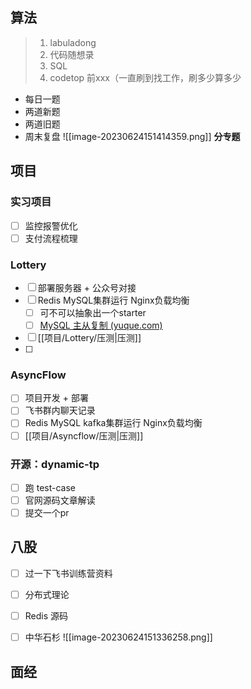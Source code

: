 ## 算法
> 1. labuladong
> 2. 代码随想录
> 3. SQL
> 4. codetop 前xxx（一直刷到找工作，刷多少算多少
- 每日一题
- 两道新题
- 两道旧题
- 周末复盘
![[image-20230624151414359.png]]
**分专题**
## 项目
### 实习项目
- [ ] 监控报警优化
- [ ] 支付流程梳理

### Lottery
- [ ] 部署服务器 + 公众号对接
- [ ] Redis MySQL集群运行 Nginx负载均衡
	- [ ] 可不可以抽象出一个starter
	- [ ] [MySQL 主从复制 (yuque.com)](https://www.yuque.com/yiqe99903/ngvdyl/edgs8m)
- [ ] [[项目/Lottery/压测|压测]]
- [ ] 

### AsyncFlow
- [ ] 项目开发 + 部署
- [ ] 飞书群内聊天记录
- [ ] Redis MySQL kafka集群运行 Nginx负载均衡
- [ ] [[项目/Asyncflow/压测|压测]]

### 开源：dynamic-tp
- [ ] 跑 test-case
- [ ] 官网源码文章解读
- [ ] 提交一个pr

## 八股
- [ ] 过一下飞书训练营资料
- [ ] 分布式理论
- [ ] Redis 源码
- [ ] 中华石杉
![[image-20230624151336258.png]]



## 面经
